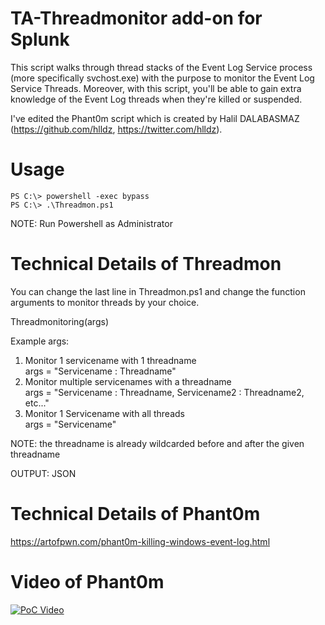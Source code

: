 # TA-Threadmonitor add-on for Splunk
This script walks through thread stacks of the Event Log Service process (more specifically svchost.exe) with the purpose to monitor the Event Log Service Threads. Moreover, with this script, you'll be able to gain extra knowledge of the Event Log threads when they're killed or suspended. 

I've edited the Phant0m script which is created by Halil DALABASMAZ (https://github.com/hlldz, https://twitter.com/hlldz).

# Usage

```
PS C:\> powershell -exec bypass
PS C:\> .\Threadmon.ps1

```
NOTE: Run Powershell as Administrator

# Technical Details of Threadmon
You can change the last line in Threadmon.ps1 and change the function arguments to monitor threads by your choice.

Threadmonitoring(args)

Example args:
1. Monitor 1 servicename with 1 threadname
<br />args = "Servicename : Threadname"
2. Monitor multiple servicenames with a threadname
<br />args = "Servicename : Threadname, Servicename2 : Threadname2, etc..."
3. Monitor 1 Servicename with all threads
<br />args = "Servicename"

NOTE: the threadname is already wildcarded before and after the given threadname

OUTPUT: JSON

# Technical Details of Phant0m
https://artofpwn.com/phant0m-killing-windows-event-log.html

# Video of Phant0m
[![PoC Video](https://i.ytimg.com/vi/PF0-tZWCmpc/maxresdefault.jpg)](https://www.youtube.com/watch?v=PF0-tZWCmpc)


